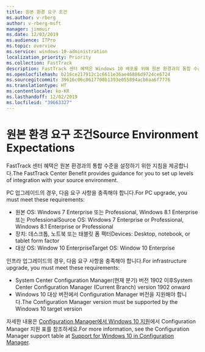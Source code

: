 ```yaml
---
title: 원본 환경 요구 조건
ms.author: v-rberg
author: v-rberg-msft
manager: jimmuir
ms.date: 12/03/2019
ms.audience: ITPro
ms.topic: overview
ms.service: windows-10-administration
localization_priority: Priority
ms.collection: FastTrack
description: FastTrack 센터 혜택은 Windows 10 배포를 위해 원본 환경과의 통합 수준을 설정하기 위한 지침을 제공합니다.
ms.openlocfilehash: b216ce217912c1c6611e36ae46886d9724ce6724
ms.sourcegitcommit: 39616c06c0617700b1393e055894acb6aa6f7776
ms.translationtype: HT
ms.contentlocale: ko-KR
ms.lasthandoff: 12/02/2019
ms.locfileid: "39663327"
---
```

# <a name="source-environment-expectations"></a><span data-ttu-id="eeb87-103">원본 환경 요구 조건</span><span class="sxs-lookup"><span data-stu-id="eeb87-103">Source Environment Expectations</span></span>

<span data-ttu-id="eeb87-104">FastTrack 센터 혜택은 원본 환경과의 통합 수준을 설정하기 위한 지침을 제공합니다.</span><span class="sxs-lookup"><span data-stu-id="eeb87-104">The FastTrack Center Benefit provides guidance for you to set up levels of integration with your source environment.</span></span>
  
<span data-ttu-id="eeb87-105">PC 업그레이드의 경우, 다음 요구 사항을 충족해야 합니다.</span><span class="sxs-lookup"><span data-stu-id="eeb87-105">For PC upgrade, you must meet these requirements:</span></span>

- <span data-ttu-id="eeb87-106">원본 OS: Windows 7 Enterprise 또는 Professional, Windows 8.1 Enterprise 또는 Professional</span><span class="sxs-lookup"><span data-stu-id="eeb87-106">Source OS: Windows 7 Enterprise or Professional, Windows 8.1 Enterprise or Professional</span></span>
- <span data-ttu-id="eeb87-107">장치: 데스크톱, 노트북 또는 태블릿 폼 팩터</span><span class="sxs-lookup"><span data-stu-id="eeb87-107">Devices: Desktop, notebook, or tablet form factor</span></span>
- <span data-ttu-id="eeb87-108">대상 OS: Window 10 Enterprise</span><span class="sxs-lookup"><span data-stu-id="eeb87-108">Target OS: Window 10 Enterprise</span></span>

<span data-ttu-id="eeb87-109">인프라 업그레이드의 경우, 다음 요구 사항을 충족해야 합니다.</span><span class="sxs-lookup"><span data-stu-id="eeb87-109">For infrastructure upgrade, you must meet these requirements:</span></span>   

- <span data-ttu-id="eeb87-110">System Center Configuration Manager(현재 분기) 버전 1902 이후</span><span class="sxs-lookup"><span data-stu-id="eeb87-110">System Center Configuration Manager (Current Branch) version 1902 onward</span></span> 
- <span data-ttu-id="eeb87-111">Windows 10 대상 버전에서 Configuration Manager 버전을 지원해야 합니다.</span><span class="sxs-lookup"><span data-stu-id="eeb87-111">The Configuration Manager version must be supported by the Windows 10 target version</span></span>

<span data-ttu-id="eeb87-112">자세한 내용은 [Configuration Manager에서 Windows 10 지원](https://docs.microsoft.com/sccm/core/plan-design/configs/support-for-windows-10)에서 Configuration Manager 지원 표를 참조하세요.</span><span class="sxs-lookup"><span data-stu-id="eeb87-112">For more information, see the Configuration Manager support table at [Support for Windows 10 in Configuration Manager](https://docs.microsoft.com/sccm/core/plan-design/configs/support-for-windows-10).</span></span>
  

 